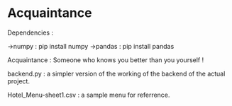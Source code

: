 # Acquaintance

Dependencies : 

->numpy : pip install numpy
->pandas : pip install pandas

Acquaintance : Someone who knows you better than you yourself !

backend.py : a simpler version of the working of the backend of the actual project.

Hotel_Menu-sheet1.csv : a sample menu for referrence. 
